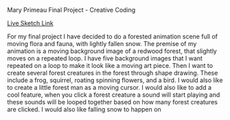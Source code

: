 Mary Primeau
Final Project - Creative Coding

[Live Sketch Link](https://mprimeau1.github.io/120v2/finalproject/index.html)

For my final project I have decided to do a forested animation scene full of moving flora and fauna, with lightly fallen snow.  The premise of my animation is a moving background image of a redwood forest, that slightly moves on a repeated loop.  I have five background images that I want repeated on a loop to make it look like a moving art piece. Then I want to create several forest creatures in the forest through shape drawing.  These include a frog, squirrel, roating spinning flowers, and a bird. I would also like to create a little forest man as a moving cursor.  I would also like to add a cool feature, when you click a forest creature a sound will start playing and these sounds will be looped together based on how many forest creatures are clicked.  I would also like falling snow to happen on
